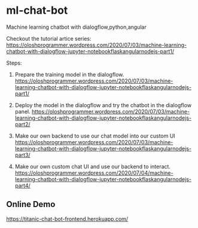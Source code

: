 # ml-chat-bot
Machine learning chatbot with dialogflow,python,angular

Checkout the tutorial artice series:
https://oloshprogrammer.wordpress.com/2020/07/03/machine-learning-chatbot-with-dialogflow-jupyter-notebookflaskangularnodejs-part1/


Steps:
  1. Prepare the training model in the dialogflow.
  https://oloshprogrammer.wordpress.com/2020/07/03/machine-learning-chatbot-with-dialogflow-jupyter-notebookflaskangularnodejs-part1/

  2. Deploy the model in the dialogflow and try the chatbot in the dialogflow panel.
  https://oloshprogrammer.wordpress.com/2020/07/03/machine-learning-chatbot-with-dialogflow-jupyter-notebookflaskangularnodejs-part2/
  
  3. Make our own backend to use our chat model into our custom UI
  https://oloshprogrammer.wordpress.com/2020/07/03/machine-learning-chatbot-with-dialogflow-jupyter-notebookflaskangularnodejs-part3/
  
  4. Make our own custom chat UI and use our backend to interact.
  https://oloshprogrammer.wordpress.com/2020/07/04/machine-learning-chatbot-with-dialogflow-jupyter-notebookflaskangularnodejs-part4/


## Online Demo
https://titanic-chat-bot-frontend.herokuapp.com/
